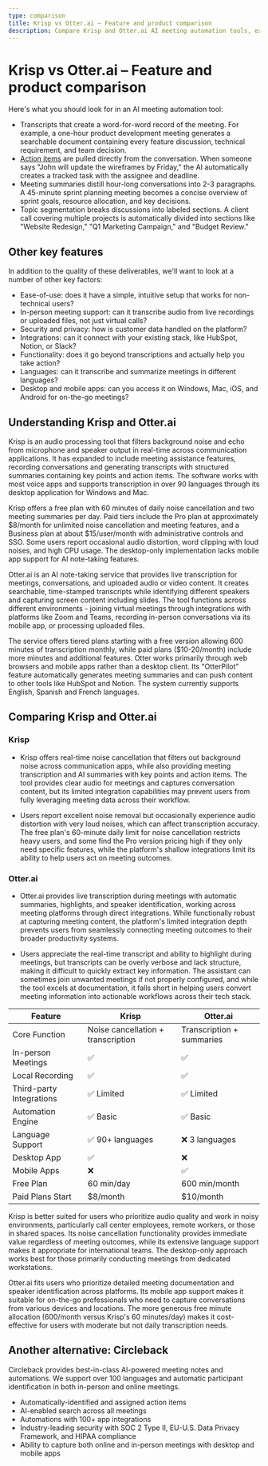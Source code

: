```yaml
---
type: comparison
title: Krisp vs Otter.ai – Feature and product comparison
description: Compare Krisp and Otter.ai AI meeting automation tools, exploring transcription, action items, summaries, and key features like ease-of-use, in-person meeting support, security, integrations, and multi-platform availability.
---
```


# Krisp vs Otter.ai – Feature and product comparison

Here's what you should look for in an AI meeting automation tool:  
* Transcripts that create a word-for-word record of the meeting. For example, a one-hour product development meeting generates a searchable document containing every feature discussion, technical requirement, and team decision.
* [Action items](/releases/add-action-items-to-meetings) are pulled directly from the conversation. When someone says "John will update the wireframes by Friday," the AI automatically creates a tracked task with the assignee and deadline.
* Meeting summaries distill hour-long conversations into 2-3 paragraphs. A 45-minute sprint planning meeting becomes a concise overview of sprint goals, resource allocation, and key decisions.
* Topic segmentation breaks discussions into labeled sections. A client call covering multiple projects is automatically divided into sections like "Website Redesign," "Q1 Marketing Campaign," and "Budget Review."

## Other key features
In addition to the quality of these deliverables, we'll want to look at a number of other key factors:
* Ease-of-use: does it have a simple, intuitive setup that works for non-technical users?
* In-person meeting support: can it transcribe audio from live recordings or uploaded files, not just virtual calls?
* Security and privacy: how is customer data handled on the platform?
* Integrations: can it connect with your existing stack, like HubSpot, Notion, or Slack?
* Functionality: does it go beyond transcriptions and actually help you take action?
* Languages: can it transcribe and summarize meetings in different languages?
* Desktop and mobile apps: can you access it on Windows, Mac, iOS, and Android for on-the-go meetings?

## Understanding Krisp and Otter.ai
Krisp is an audio processing tool that filters background noise and echo from microphone and speaker output in real-time across communication applications. It has expanded to include meeting assistance features, recording conversations and generating transcripts with structured summaries containing key points and action items. The software works with most voice apps and supports transcription in over 90 languages through its desktop application for Windows and Mac.

Krisp offers a free plan with 60 minutes of daily noise cancellation and two meeting summaries per day. Paid tiers include the Pro plan at approximately $8/month for unlimited noise cancellation and meeting features, and a Business plan at about $15/user/month with administrative controls and SSO. Some users report occasional audio distortion, word clipping with loud noises, and high CPU usage. The desktop-only implementation lacks mobile app support for AI note-taking features.

Otter.ai is an AI note-taking service that provides live transcription for meetings, conversations, and uploaded audio or video content. It creates searchable, time-stamped transcripts while identifying different speakers and capturing screen content including slides. The tool functions across different environments - joining virtual meetings through integrations with platforms like Zoom and Teams, recording in-person conversations via its mobile app, or processing uploaded files.

The service offers tiered plans starting with a free version allowing 600 minutes of transcription monthly, while paid plans ($10-20/month) include more minutes and additional features. Otter works primarily through web browsers and mobile apps rather than a desktop client. Its "OtterPilot" feature automatically generates meeting summaries and can push content to other tools like HubSpot and Notion. The system currently supports English, Spanish and French languages.

## Comparing Krisp and Otter.ai

### Krisp

* Krisp offers real-time noise cancellation that filters out background noise across communication apps, while also providing meeting transcription and AI summaries with key points and action items. The tool provides clear audio for meetings and captures conversation content, but its limited integration capabilities may prevent users from fully leveraging meeting data across their workflow.

* Users report excellent noise removal but occasionally experience audio distortion with very loud noises, which can affect transcription accuracy. The free plan's 60-minute daily limit for noise cancellation restricts heavy users, and some find the Pro version pricing high if they only need specific features, while the platform's shallow integrations limit its ability to help users act on meeting outcomes.

### Otter.ai

* Otter.ai provides live transcription during meetings with automatic summaries, highlights, and speaker identification, working across meeting platforms through direct integrations. While functionally robust at capturing meeting content, the platform's limited integration depth prevents users from seamlessly connecting meeting outcomes to their broader productivity systems.

* Users appreciate the real-time transcript and ability to highlight during meetings, but transcripts can be overly verbose and lack structure, making it difficult to quickly extract key information. The assistant can sometimes join unwanted meetings if not properly configured, and while the tool excels at documentation, it falls short in helping users convert meeting information into actionable workflows across their tech stack.

| Feature | Krisp | Otter.ai |
|---------|-------|----------|
| Core Function | Noise cancellation + transcription | Transcription + summaries |
| In-person Meetings | ✅ | ✅ |
| Local Recording | ✅ | ✅ |
| Third-party Integrations | ✅ Limited | ✅ Limited |
| Automation Engine | ✅ Basic | ✅ Basic |
| Language Support | ✅ 90+ languages | ❌ 3 languages |
| Desktop App | ✅ | ❌ |
| Mobile Apps | ❌ | ✅ |
| Free Plan | 60 min/day | 600 min/month |
| Paid Plans Start | $8/month | $10/month |

Krisp is better suited for users who prioritize audio quality and work in noisy environments, particularly call center employees, remote workers, or those in shared spaces. Its noise cancellation functionality provides immediate value regardless of meeting outcomes, while its extensive language support makes it appropriate for international teams. The desktop-only approach works best for those primarily conducting meetings from dedicated workstations.

Otter.ai fits users who prioritize detailed meeting documentation and speaker identification across platforms. Its mobile app support makes it suitable for on-the-go professionals who need to capture conversations from various devices and locations. The more generous free minute allocation (600/month versus Krisp's 60 minutes/day) makes it cost-effective for users with moderate but not daily transcription needs.

## Another alternative: Circleback
Circleback provides best-in-class AI-powered meeting notes and automations. We support over 100 languages and automatic participant identification in both in-person and online meetings.
* Automatically-identified and assigned action items
* AI-enabled search across all meetings
* Automations with 100+ app integrations
* Industry-leading security with SOC 2 Type II, EU-U.S. Data Privacy Framework, and HIPAA compliance
* Ability to capture both online and in-person meetings with desktop and mobile apps